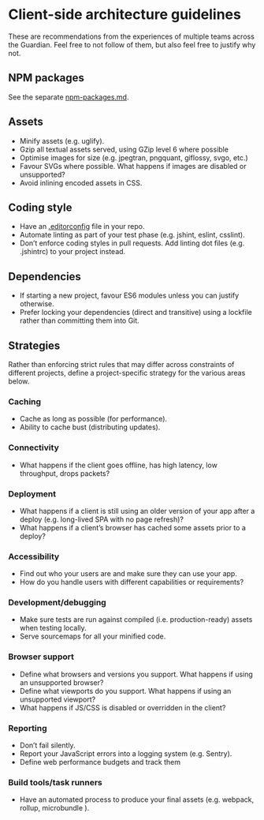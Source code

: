 # Client-side architecture guidelines

These are recommendations from the experiences of multiple teams
across the Guardian. Feel free to not follow of them, but also feel
free to justify why not.

## NPM packages

See the separate [npm-packages.md](./npm-packages.md).

## Assets

-   Minify assets (e.g. uglify).
-   Gzip all textual assets served, using GZip level 6 where possible
-   Optimise images for size (e.g. jpegtran, pngquant, giflossy, svgo,
    etc.)
-   Favour SVGs where possible. What happens if images are disabled or
    unsupported?
-   Avoid inlining encoded assets in CSS.

## Coding style

-   Have an [.editorconfig](http://editorconfig.org/) file in your repo.
-   Automate linting as part of your test phase (e.g. jshint, eslint,
    csslint).
-   Don’t enforce coding styles in pull requests. Add linting dot files
    (e.g. .jshintrc) to your project instead.

## Dependencies

-   If starting a new project, favour ES6 modules unless you can justify
    otherwise.
-   Prefer locking your dependencies (direct and transitive) using a lockfile rather than committing them into Git.

## Strategies

Rather than enforcing strict rules that may differ across constraints
of different projects, define a project-specific strategy for the
various areas below.

### Caching

-   Cache as long as possible (for performance).
-   Ability to cache bust (distributing updates).

### Connectivity

-   What happens if the client goes offline, has high latency, low
    throughput, drops packets?

### Deployment

-   What happens if a client is still using an older version of your app
    after a deploy (e.g. long-lived SPA with no page refresh)?
-   What happens if a client’s browser has cached some assets prior to a
    deploy?

### Accessibility

-   Find out who your users are and make sure they can use your app.
-   How do you handle users with different capabilities or requirements?

### Development/debugging

-   Make sure tests are run against compiled (i.e. production-ready)
    assets when testing locally.
-   Serve sourcemaps for all your minified code.

### Browser support

-   Define what browsers and versions you support. What happens if using an unsupported browser?
-   Define what viewports do you support. What happens if using an unsupported viewport?
-   What happens if JS/CSS is disabled or overridden in the client?

### Reporting

-   Don’t fail silently.
-   Report your JavaScript errors into a logging system (e.g. Sentry).
-   Define web performance budgets and track them

### Build tools/task runners

-   Have an automated process to produce your final assets (e.g. webpack, rollup, microbundle ).
